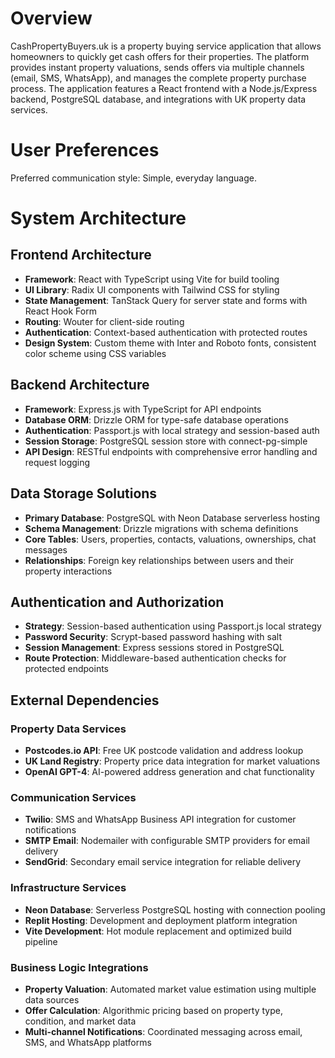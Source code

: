 # Overview

CashPropertyBuyers.uk is a property buying service application that allows homeowners to quickly get cash offers for their properties. The platform provides instant property valuations, sends offers via multiple channels (email, SMS, WhatsApp), and manages the complete property purchase process. The application features a React frontend with a Node.js/Express backend, PostgreSQL database, and integrations with UK property data services.

# User Preferences

Preferred communication style: Simple, everyday language.

# System Architecture

## Frontend Architecture
- **Framework**: React with TypeScript using Vite for build tooling
- **UI Library**: Radix UI components with Tailwind CSS for styling
- **State Management**: TanStack Query for server state and forms with React Hook Form
- **Routing**: Wouter for client-side routing
- **Authentication**: Context-based authentication with protected routes
- **Design System**: Custom theme with Inter and Roboto fonts, consistent color scheme using CSS variables

## Backend Architecture
- **Framework**: Express.js with TypeScript for API endpoints
- **Database ORM**: Drizzle ORM for type-safe database operations
- **Authentication**: Passport.js with local strategy and session-based auth
- **Session Storage**: PostgreSQL session store with connect-pg-simple
- **API Design**: RESTful endpoints with comprehensive error handling and request logging

## Data Storage Solutions
- **Primary Database**: PostgreSQL with Neon Database serverless hosting
- **Schema Management**: Drizzle migrations with schema definitions
- **Core Tables**: Users, properties, contacts, valuations, ownerships, chat messages
- **Relationships**: Foreign key relationships between users and their property interactions

## Authentication and Authorization
- **Strategy**: Session-based authentication using Passport.js local strategy
- **Password Security**: Scrypt-based password hashing with salt
- **Session Management**: Express sessions stored in PostgreSQL
- **Route Protection**: Middleware-based authentication checks for protected endpoints

## External Dependencies

### Property Data Services
- **Postcodes.io API**: Free UK postcode validation and address lookup
- **UK Land Registry**: Property price data integration for market valuations
- **OpenAI GPT-4**: AI-powered address generation and chat functionality

### Communication Services
- **Twilio**: SMS and WhatsApp Business API integration for customer notifications
- **SMTP Email**: Nodemailer with configurable SMTP providers for email delivery
- **SendGrid**: Secondary email service integration for reliable delivery

### Infrastructure Services
- **Neon Database**: Serverless PostgreSQL hosting with connection pooling
- **Replit Hosting**: Development and deployment platform integration
- **Vite Development**: Hot module replacement and optimized build pipeline

### Business Logic Integrations
- **Property Valuation**: Automated market value estimation using multiple data sources
- **Offer Calculation**: Algorithmic pricing based on property type, condition, and market data
- **Multi-channel Notifications**: Coordinated messaging across email, SMS, and WhatsApp platforms